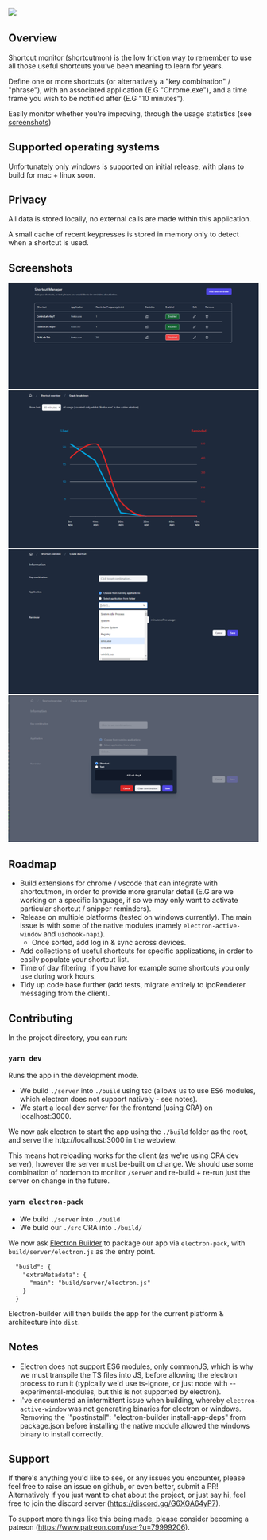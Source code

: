 <a href="https://www.patreon.com/user?u=79999206"><img src="https://img.shields.io/badge/dynamic/json?color=%23e85b46&label=Patreon&query=data.attributes.patron_count&suffix=%20patrons&url=https%3A%2F%2Fwww.patreon.com%2Fapi%2Fcampaigns%2F9296816" /> </a>
## Overview

Shortcut monitor (shortcutmon) is the low friction way to remember to use all those useful shortcuts you’ve been meaning to learn for years.

Define one or more shortcuts (or alternatively a "key combination" / "phrase"), with an associated application (E.G "Chrome.exe"), and a time frame you wish to be notified after (E.G "10 minutes").

Easily monitor whether you're improving, through the usage statistics (see [screenshots](#screenshots))

## Supported operating systems
Unfortunately only windows is supported on initial release, with plans to build for mac + linux soon.

## Privacy

All data is stored locally, no external calls are made within this application.

A small cache of recent keypresses is stored in memory only to detect when a shortcut is used.


## Screenshots
![Home](./docs/home.png)
![Stats](./docs/stats.png)
![Select Application](./docs/select-application.png)
![Add key combination](./docs/add-hotkey.png)

## Roadmap

- Build extensions for chrome / vscode that can integrate with shortcutmon, in order to provide more granular detail (E.G are we working on a specific language, if so we may only want to activate particular shortcut / snipper reminders).
- Release on multiple platforms (tested on windows currently). The main issue is with some of the native modules (namely `electron-active-window` and `uiohook-napi`).
  - Once sorted, add log in & sync across devices.
- Add collections of useful shortcuts for specific applications, in order to easily populate your shortcut list.
- Time of day filtering, if you have for example some shortcuts you only use during work hours.
- Tidy up code base further (add tests, migrate entirely to ipcRenderer messaging from the client).

## Contributing

In the project directory, you can run:

### `yarn dev`

Runs the app in the development mode.

- We build `./server` into `./build` using tsc (allows us to use ES6 modules, which electron does not support natively - see notes).
- We start a local dev server for the frontend (using CRA) on localhost:3000.

We now ask electron to start the app using the `./build` folder as the root, and serve the http://localhost:3000 in the webview.

This means hot reloading works for the client (as we're using CRA dev server), however the server must be-built on change. We should use some combination of nodemon to monitor `/server` and re-build + re-run just the server on change in the future.


### `yarn electron-pack`

- We build `./server` into `./build`
- We build our `./src` CRA into `./build/`

We now ask [Electron Builder](https://www.electron.build/) to package our app via `electron-pack`, with `build/server/electron.js` as the entry point.

```
  "build": {
    "extraMetadata": {
      "main": "build/server/electron.js"
    }
  }
 ```

Electron-builder will then builds the app for the current platform & architecture into `dist`.


## Notes
- Electron does not support ES6 modules, only commonJS, which is why we must transpile the TS files into JS, before allowing the electron process to run it (typically we'd use ts-ignore, or just node with --experimental-modules, but this is not supported by electron).
- I've encountered an intermittent issue when building, whereby `electron-active-window` was not generating binaries for electron or windows. Removing the `"postinstall": "electron-builder install-app-deps" from package.json before installing the native module allowed the windows binary to install correctly.

## Support

If there's anything you'd like to see, or any issues you encounter, please feel free to raise an issue on github, or even better, submit a PR! Alternatively if you just want to chat about the project, or just say hi, feel free to join the discord server (https://discord.gg/G6XGA64yP7).

To support more things like this being made, please consider becoming a patreon (https://www.patreon.com/user?u=79999206).
